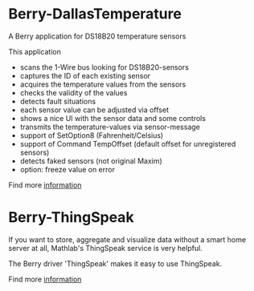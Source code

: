 # Berry-DallasTemperature

A Berry application for DS18B20 temperature sensors

This application

- scans the 1-Wire bus looking for DS18B20-sensors
- captures the ID of each existing sensor
- acquires the temperature values from the sensors
- checks the validity of the values
- detects fault situations
- each sensor value can be adjusted via offset
- shows a nice UI with the sensor data and some controls
- transmits the temperature-values ​​via sensor-message
- support of SetOption8 (Fahrenheit/Celsius)
- support of Command TempOffset (default offset for unregistered sensors)
- detects faked sensors (not original Maxim)
- option: freeze value on error


Find more [information](ReadmeDallasTemp.md)



 # Berry-ThingSpeak

 If you want to store, aggregate and visualize data without a smart home server at all, Mathlab's ThingSpeak service is very helpful. 

 The Berry driver 'ThingSpeak' makes it easy to use ThingSpeak.

Find more [information](ReadmeThingSpeak.md)

